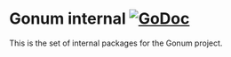 # Gonum internal [![GoDoc](https://godoc.org/github.com/coderme/gonum/internal?status.svg)](https://godoc.org/github.com/coderme/gonum/internal)

This is the set of internal packages for the Gonum project.
